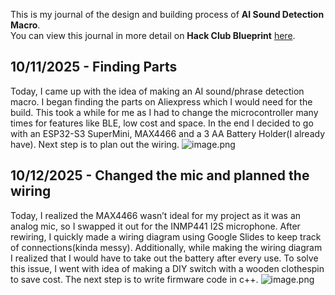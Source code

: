 <!--
  ===================    !!READ THIS NOTICE!!   ====================
  DO NOT edit this file manually. Your changes WILL BE OVERWRITTEN!
  This journal is auto generated and updated by Hack Club Blueprint.
  To edit this file, please edit your journal entries on Blueprint.
  ==================================================================
-->

This is my journal of the design and building process of **AI Sound Detection Macro**.  
You can view this journal in more detail on **Hack Club Blueprint** [here](https://blueprint.hackclub.com/projects/421).


## 10/11/2025 - Finding Parts  

Today, I came up with the idea of making an AI sound/phrase detection macro. I began finding the parts on Aliexpress which I would need for the build. This took a while for me as I had to change the microcontroller many times for features like BLE, low cost and space. In the end I decided to go with an ESP32-S3 SuperMini, MAX4466 and a 3 AA Battery Holder(I already have). Next step is to plan out the wiring. ![image.png](https://blueprint.hackclub.com/user-attachments/blobs/proxy/eyJfcmFpbHMiOnsiZGF0YSI6MTY5MSwicHVyIjoiYmxvYl9pZCJ9fQ==--0781852768522c5154de32697f40fbb69652cc7d/image.png)
  

## 10/12/2025 - Changed the mic and planned the wiring  

Today, I realized the MAX4466 wasn’t ideal for my project as it was an analog mic, so I swapped it out for the INMP441 I2S microphone. After rewiring, I quickly made a wiring diagram using Google Slides to keep track of connections(kinda messy). Additionally, while making the wiring diagram I realized that I would have to take out the battery after every use. To solve this issue, I went with idea of making a DIY switch with a wooden clothespin to save cost. The next step is to write firmware code in c++. ![image.png](https://blueprint.hackclub.com/user-attachments/blobs/proxy/eyJfcmFpbHMiOnsiZGF0YSI6MTgyMSwicHVyIjoiYmxvYl9pZCJ9fQ==--da1f916d2525f9143876ad416d2ba74a17a1044c/image.png)
  

